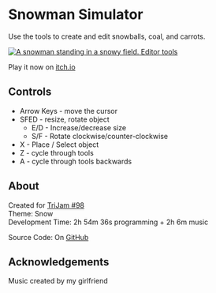 # Snowman Simulator
Use the tools to create and edit snowballs, coal, and carrots.

[![A snowman standing in a snowy field. Editor tools](screenshots/cover.png)](https://caterpillargames.itch.io/snowman-simulator)

Play it now on [itch.io](https://caterpillargames.itch.io/snowman-simulator)

## Controls
* Arrow Keys - move the cursor
* SFED - resize, rotate object
    * E/D - Increase/decrease size
    * S/F - Rotate clockwise/counter-clockwise
* X - Place / Select object
* Z - cycle through tools
* A - cycle through tools backwards




## About
<!--BEGIN TRIJAM-->
Created for [TriJam #98](https://itch.io/jam/trijam-98/entries)  
Theme: Snow  
Development Time: 2h 54m 36s programming + 2h 6m music  
<!--END TRIJAM-->

Source Code: On [GitHub](https://github.com/CaterpillarGames/pico8-games/tree/master/carts/snowman-simulator)

## Acknowledgements
Music created by my girlfriend

